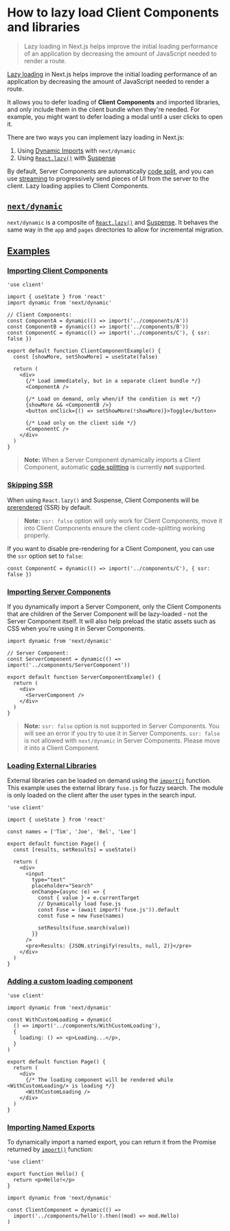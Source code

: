 # How to lazy load Client Components and libraries

> Lazy loading in Next.js helps improve the initial loading performance of an application by decreasing the amount of JavaScript needed to render a route.



[Lazy loading](https://developer.mozilla.org/docs/Web/Performance/Lazy_loading) in Next.js helps improve the initial loading performance of an application by decreasing the amount of JavaScript needed to render a route.

It allows you to defer loading of **Client Components** and imported libraries, and only include them in the client bundle when they're needed. For example, you might want to defer loading a modal until a user clicks to open it.

There are two ways you can implement lazy loading in Next.js:

1.  Using [Dynamic Imports](#nextdynamic) with `next/dynamic`
2.  Using [`React.lazy()`](https://react.dev/reference/react/lazy) with [Suspense](https://react.dev/reference/react/Suspense)

By default, Server Components are automatically [code split](https://developer.mozilla.org/docs/Glossary/Code_splitting), and you can use [streaming](/docs/app/building-your-application/routing/loading-ui-and-streaming) to progressively send pieces of UI from the server to the client. Lazy loading applies to Client Components.

## [`next/dynamic`](#nextdynamic)

`next/dynamic` is a composite of [`React.lazy()`](https://react.dev/reference/react/lazy) and [Suspense](https://react.dev/reference/react/Suspense). It behaves the same way in the `app` and `pages` directories to allow for incremental migration.

## [Examples](#examples)

### [Importing Client Components](#importing-client-components)

    'use client'
     
    import { useState } from 'react'
    import dynamic from 'next/dynamic'
     
    // Client Components:
    const ComponentA = dynamic(() => import('../components/A'))
    const ComponentB = dynamic(() => import('../components/B'))
    const ComponentC = dynamic(() => import('../components/C'), { ssr: false })
     
    export default function ClientComponentExample() {
      const [showMore, setShowMore] = useState(false)
     
      return (
        <div>
          {/* Load immediately, but in a separate client bundle */}
          <ComponentA />
     
          {/* Load on demand, only when/if the condition is met */}
          {showMore && <ComponentB />}
          <button onClick={() => setShowMore(!showMore)}>Toggle</button>
     
          {/* Load only on the client side */}
          <ComponentC />
        </div>
      )
    }

> **Note:** When a Server Component dynamically imports a Client Component, automatic [code splitting](https://developer.mozilla.org/docs/Glossary/Code_splitting) is currently **not** supported.

### [Skipping SSR](#skipping-ssr)

When using `React.lazy()` and Suspense, Client Components will be [prerendered](https://github.com/reactwg/server-components/discussions/4) (SSR) by default.

> **Note:** `ssr: false` option will only work for Client Components, move it into Client Components ensure the client code-splitting working properly.

If you want to disable pre-rendering for a Client Component, you can use the `ssr` option set to `false`:

    const ComponentC = dynamic(() => import('../components/C'), { ssr: false })

### [Importing Server Components](#importing-server-components)

If you dynamically import a Server Component, only the Client Components that are children of the Server Component will be lazy-loaded - not the Server Component itself. It will also help preload the static assets such as CSS when you're using it in Server Components.

    import dynamic from 'next/dynamic'
     
    // Server Component:
    const ServerComponent = dynamic(() => import('../components/ServerComponent'))
     
    export default function ServerComponentExample() {
      return (
        <div>
          <ServerComponent />
        </div>
      )
    }

> **Note:** `ssr: false` option is not supported in Server Components. You will see an error if you try to use it in Server Components. `ssr: false` is not allowed with `next/dynamic` in Server Components. Please move it into a Client Component.

### [Loading External Libraries](#loading-external-libraries)

External libraries can be loaded on demand using the [`import()`](https://developer.mozilla.org/docs/Web/JavaScript/Reference/Operators/import) function. This example uses the external library `fuse.js` for fuzzy search. The module is only loaded on the client after the user types in the search input.

    'use client'
     
    import { useState } from 'react'
     
    const names = ['Tim', 'Joe', 'Bel', 'Lee']
     
    export default function Page() {
      const [results, setResults] = useState()
     
      return (
        <div>
          <input
            type="text"
            placeholder="Search"
            onChange={async (e) => {
              const { value } = e.currentTarget
              // Dynamically load fuse.js
              const Fuse = (await import('fuse.js')).default
              const fuse = new Fuse(names)
     
              setResults(fuse.search(value))
            }}
          />
          <pre>Results: {JSON.stringify(results, null, 2)}</pre>
        </div>
      )
    }

### [Adding a custom loading component](#adding-a-custom-loading-component)

    'use client'
     
    import dynamic from 'next/dynamic'
     
    const WithCustomLoading = dynamic(
      () => import('../components/WithCustomLoading'),
      {
        loading: () => <p>Loading...</p>,
      }
    )
     
    export default function Page() {
      return (
        <div>
          {/* The loading component will be rendered while  <WithCustomLoading/> is loading */}
          <WithCustomLoading />
        </div>
      )
    }

### [Importing Named Exports](#importing-named-exports)

To dynamically import a named export, you can return it from the Promise returned by [`import()`](https://developer.mozilla.org/docs/Web/JavaScript/Reference/Operators/import) function:

    'use client'
     
    export function Hello() {
      return <p>Hello!</p>
    }

    import dynamic from 'next/dynamic'
     
    const ClientComponent = dynamic(() =>
      import('../components/hello').then((mod) => mod.Hello)
    )
